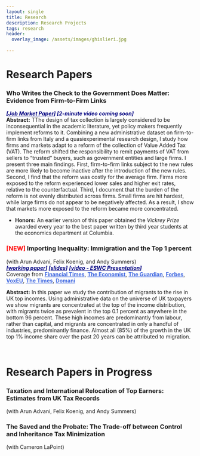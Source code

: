 ```yaml
---
layout: single
title: Research
description: Research Projects
tags: research
header: 
  overlay_image: /assets/images/ghislieri.jpg
  
---
```




# Research Papers

### Who Writes the Check to the Government Does Matter: Evidence from Firm-to-Firm Links <br/>
<span style="color:navy"><strong>_[<a href="https://lorenzopessina.com/assets/papers/Pessina_JMP_VAT.pdf" style="color:navy">Job Market Paper</a>]_ </strong> </span> 
<span style="color:navy"><strong>_[2-minute video coming soon]_ </strong> </span>  <br/>
<strong>Abstract:</strong> TThe design of tax collection is largely considered to be inconsequential in the academic literature, yet policy makers frequently implement reforms to it. Combining a new administrative dataset on firm-to-firm links from Italy and a quasiexperimental
research design, I study how firms and markets adapt to a reform of the collection of Value Added Tax (VAT). The reform shifted the responsibility to remit
payments of VAT from sellers to “trusted” buyers, such as government entities and large firms. I present three main findings. First, firm-to-firm links subject to the new rules are more likely to become inactive after the introduction of the new rules. Second, I find that the reform was costly for the average firm. Firms more exposed to the reform experienced lower sales and higher exit rates, relative to the counterfactual. Third, I document that the burden of the reform is not evenly distributed across firms. Small firms are hit hardest, while large firms do not appear to be negatively affected. As a result, I show that markets more exposed to the reform became more concentrated.

- **Honors:** An earlier version of this paper obtained the *Vickrey Prize* awarded every year to the best paper written by third year students at the economics department at Columbia.

### <span style="color:red"> [NEW] </span> Importing Inequality: Immigration and the Top 1 percent  <br/>
(with Arun Advani, Felix Koenig, and Andy Summers) <br/>
<span style="color:navy"><strong>_[<a href="https://warwick.ac.uk/fac/soc/economics/research/centres/cage/manage/publications/wp508.2020.pdf" style="color:navy">working paper</a>]_ </strong> </span> 
<span style="color:navy"><strong>_[<a href="/assets/slides/AdvaniKoenigPessinaSummers_slides.pdf" style="color:navy">slides</a>]_</strong></span>
<span style="color:navy"><strong>_[<a href="https://youtu.be/A25e9KPowok?t=3736" style="color:navy">video - ESWC Presentation</a>]_</strong></span> <br/>
Coverage from <a href="https://www.ft.com/content/0e7aafcf-4e69-4124-9a43-027177d8a4b9" style="color:royalblue"><strong>Financial Times</strong><a/>, <a href="https://www.economist.com/britain/2020/09/26/does-immigration-import-inequality" style="color:royalblue"><strong>The Economist</strong><a/>, <a href="https://www.theguardian.com/money/2020/sep/20/about-a-quarter-of-the-uks-top-earners-are-migrants-data-shows?CMP=share_btn_tw " style="color:royalblue"><strong>The Guardian</strong><a/>, <a href="https://www.forbes.com/sites/chantaldasilva/2020/09/21/nearly-a-quarter-of-uks-top-one-percent-are-migrants-study-finds/#557e6cea1935" style="color:royalblue"><strong>Forbes</strong></a>, <a href="https://voxeu.org/article/immigration-and-top-1" style="color:royalblue"><strong>VoxEU</strong></a>, <a href="https://www.thetimes.co.uk/article/foreigners-don-t-take-jobs-they-create-them-and-boost-the-treasury-m8fmx6z3w" style="color:royalblue"><strong>The Times</strong></a>, <a href="https://www.editorialedomani.it/economia/dati/l1-per-cento-pi-ricco-anche-migrante-gota1gly" style="color:royalblue"><strong>Domani</strong></a>
        
<strong>Abstract:</strong> In this paper we study the contribution of migrants to the rise in UK top incomes. Using administrative data on the universe of UK taxpayers we show migrants are concentrated at the top of the income distribution, with migrants twice as prevalent in the top 0.1 percent as anywhere in the bottom 96 percent. These high incomes are predominantly from labour, rather than capital, and migrants are concentrated in only a handful of industries, predominantly finance. Almost all (85%) of the growth in the UK top 1% income share over the past 20 years can be attributed to migration. 

<br/>

# Research Papers in Progress

### Taxation and International Relocation of Top Earners: Estimates from UK Tax Records
(with Arun Advani, Felix Koenig, and Andy Summers)

### The Saved and the Probate: The Trade-off between Control and Inheritance Tax Minimization
(with Cameron LaPoint)